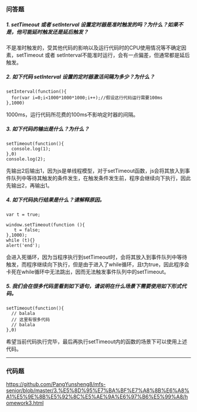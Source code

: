 ### 问答题
##### 1. setTimeout 或者 setInterval 设置定时器是准时触发的吗？为什么？如果不是，他可能延时触发还是延后触发？
不是准时触发的，受其他代码的影响以及运行代码时的CPU使用情况等不确定因素，setTimeout 或者 setInterval不能准时运行，会有一点偏差，但通常都是延后触发。
##### 2. 如下代码 setInterval 设置的定时器激活间隔为多少？为什么？
```
setInterval(function(){
  for(var i=0;i<1000*1000*1000;i++);//假设这行代码运行需要100ms
},1000)
```
1000ms，运行代码所花费的100ms不影响定时器的间隔。
##### 3. 如下代码的输出是什么？为什么？
```
setTimeout(function(){
  console.log(1);
},0)
console.log(2);
```
先输出2后输出1，因为js是单线程模型，对于setTimeout函数，js会将其放入到事件队列中等待其触发的条件发生，在触发条件发生前，程序会继续向下执行，因此先输出2，再输出1。
##### 4. 如下代码执行结果是什么？请解释原因。
```
var t = true;

window.setTimeout(function (){
   t = false;
},1000);
while (t){}
alert('end');
```
会进入死循环，因为当程序执行到setTimeout时，会将其放入到事件队列中等待触发，而程序继续向下执行，但是由于进入了while循环，且t为true，因此程序会卡死在while循环中无法跳出，因而无法触发事件队列中的setTimeout。
##### 5. 我们会在很多代码里看到如下语句，请说明在什么场景下需要使用如下形式代码。
```
setTimeout(function(){
  // balala
  // 这里有很多代码
  // balala
},0)
```
希望当前代码执行完毕，最后再执行setTimeout内的函数的场景下可以使用上述代码。

---
### 代码题
https://github.com/PangYunsheng8/mfs-senior/blob/master/3.%E5%8D%95%E7%BA%BF%E7%A8%8B%E6%A8%A1%E5%9E%8B%E5%92%8C%E5%AE%9A%E6%97%B6%E5%99%A8/homework3.html